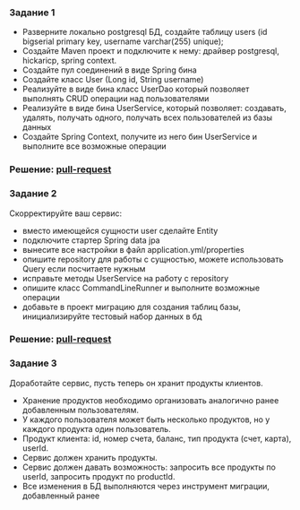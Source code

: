 
### Задание 1

- Разверните локально postgresql БД, создайте таблицу users (id bigserial primary key, username varchar(255) unique);
- Создайте Maven проект и подключите к нему: драйвер postgresql, hickaricp, spring context.
- Создайте пул соединений в виде Spring бина
- Создайте класс User (Long id, String username)
- Реализуйте в виде бина класс UserDao который позволяет выполнять CRUD операции над пользователями
- Реализуйте в виде бина UserService, который позволяет: создавать, удалять, получать одного, получать всех пользователей из базы данных
- Создайте Spring Context, получите из него бин UserService и выполните все возможные операции



### Решение: [pull-request](https://github.com/kenny2575/T1AcademySpring/pull/1)


### Задание 2

Скорректируйте ваш сервис:

- вместо имеющейся сущности user сделайте Entity
- подключите стартер Spring data jpa
- вынесите все настройки в файл application.yml/properties
- опишите repository для работы с сущностью, можете использовать Query если посчитаете нужным
- исправьте методы UserService на работу с repository
- опишите класс CommandLineRunner и выполните возможные операции
- добавьте в проект миграцию для создания таблиц базы, инициализируйте тестовый набор данных в бд

### Решение: [pull-request](https://github.com/knny2575/T1AcademySpring/pull2)

### Задание 3

Доработайте сервис, пусть теперь он хранит продукты клиентов.
- Хранение продуктов необходимо организовать аналогично ранее добавленным пользователям.
- У каждого пользователя может быть несколько продуктов, но у каждого продукта один пользователь.
- Продукт клиента: id, номер счета, баланс, тип продукта (счет, карта), userId.
- Сервис должен хранить продукты.
- Сервис должен давать возможность: запросить все продукты по userId, запросить продукт по productId.
- Все изменения в БД выполняются через инструмент миграции, добавленный ранее